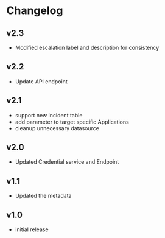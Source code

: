 # Changelog

## v2.3

- Modified escalation label and description for consistency

## v2.2

- Update API endpoint

## v2.1

- support new incident table
- add parameter to target specific Applications
- cleanup unnecessary datasource


## v2.0

- Updated Credential service and Endpoint

## v1.1

- Updated the metadata

## v1.0

- initial release
